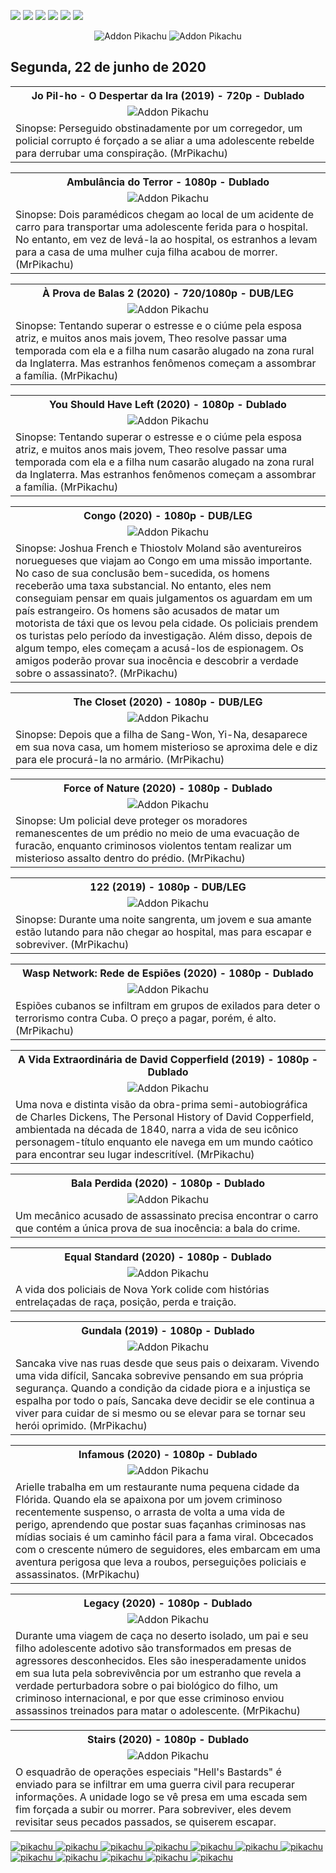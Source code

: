 <!--Copias não serão toleradas-->

 [![](https://tinyurl.com/ydcxhx7f)](http://bit.ly/repokachu) [![](https://tinyurl.com/ybaflaxt)](https://vkodi.net/repo/) [![](https://tinyurl.com/ybcutyjq)](http://bit.ly/zipikachu) [![](https://tinyurl.com/yckqgysp)](https://linktr.ee/addonpikachu) [![](https://tinyurl.com/ybja3588)](https://tinyurl.com/grupopikachu) [![](https://tinyurl.com/y83so6xr)](https://t.me/addonpikachu)  
 <div align="center"><img src="https://tinyurl.com/ydahh4kf" alt="Addon Pikachu"> <img src="https://tinyurl.com/y86yjky9" alt="Addon Pikachu"></div>
 
## Segunda, 22 de junho de 2020

<table style="width:100%"><tr><th><center><b> Jo Pil-ho - O Despertar da Ira (2019) - 720p - Dublado </b></center></th></tr>
<tr><td><div align="center"><img src="https://image.tmdb.org/t/p/w500_and_h282_face/wnG85IpQcWgBRR4Mqcnl0cB2Nvq.jpg" alt="Addon Pikachu"></div></td></tr>
<tr><td><justify>Sinopse:  Perseguido obstinadamente por um corregedor, um policial corrupto é forçado a se aliar a uma adolescente rebelde para derrubar uma conspiração. (MrPikachu)</justify></td></tr></table>

<table style="width:100%"><tr><th><center><b> Ambulância do Terror - 1080p - Dublado </b></center></th></tr>
<tr><td><div align="center"><img src="https://image.tmdb.org/t/p/w500_and_h282_face/YHwlfx0qwIE9nhKhr5Re3hAdD4.jpg" alt="Addon Pikachu"></div></td></tr>
<tr><td><justify>Sinopse:  Dois paramédicos chegam ao local de um acidente de carro para transportar uma adolescente ferida para o hospital. No entanto, em vez de levá-la ao hospital, os estranhos a levam para a casa de uma mulher cuja filha acabou de morrer. (MrPikachu)</justify></td></tr></table>

<table style="width:100%"><tr><th><center><b> À Prova de Balas 2 (2020) - 720/1080p - DUB/LEG </b></center></th></tr>
<tr><td><div align="center"><img src="https://image.tmdb.org/t/p/w500_and_h282_face/iOGxpQtUrjs9WBze13jzAq2ZLD.jpg" alt="Addon Pikachu"></div></td></tr>
<tr><td><justify>Sinopse:  Tentando superar o estresse e o ciúme pela esposa atriz, e muitos anos mais jovem, Theo resolve passar uma temporada com ela e a filha num casarão alugado na zona rural da Inglaterra. Mas estranhos fenômenos começam a assombrar a família. (MrPikachu)</justify></td></tr></table>

<table style="width:100%"><tr><th><center><b> You Should Have Left (2020) - 1080p - Dublado </b></center></th></tr>
<tr><td><div align="center"><img src="https://image.tmdb.org/t/p/w500_and_h282_face/chAGSv4DB9s3fsgULpSZQLN7LgN.jpg" alt="Addon Pikachu"></div></td></tr>
<tr><td><justify>Sinopse:  Tentando superar o estresse e o ciúme pela esposa atriz, e muitos anos mais jovem, Theo resolve passar uma temporada com ela e a filha num casarão alugado na zona rural da Inglaterra. Mas estranhos fenômenos começam a assombrar a família. (MrPikachu)</justify></td></tr></table>

<table style="width:100%"><tr><th><center><b> Congo (2020) - 1080p - DUB/LEG </b></center></th></tr>
<tr><td><div align="center"><img src="https://image.tmdb.org/t/p/w500_and_h282_face/9ecYUPsAVKg6Cki2JLDJJfbtri.jpg" alt="Addon Pikachu"></div></td></tr>
<tr><td><justify>Sinopse:  Joshua French e Thiostolv Moland são aventureiros noruegueses que viajam ao Congo em uma missão importante. No caso de sua conclusão bem-sucedida, os homens receberão uma taxa substancial. No entanto, eles nem conseguiam pensar em quais julgamentos os aguardam em um país estrangeiro. Os homens são acusados   de matar um motorista de táxi que os levou pela cidade. Os policiais prendem os turistas pelo período da investigação. Além disso, depois de algum tempo, eles começam a acusá-los de espionagem. Os amigos poderão provar sua inocência e descobrir a verdade sobre o assassinato?. (MrPikachu)</justify></td></tr></table>

<table style="width:100%"><tr><th><center><b> The Closet (2020) - 1080p - DUB/LEG </b></center></th></tr>
<tr><td><div align="center"><img src="https://i.ytimg.com/vi_webp/o_kFsiGnX1A/maxresdefault.webp" alt="Addon Pikachu"></div></td></tr>
<tr><td><justify>Sinopse:  Depois que a filha de Sang-Won, Yi-Na, desaparece em sua nova casa, um homem misterioso se aproxima dele e diz para ele procurá-la no armário. (MrPikachu)</justify></td></tr></table>

<table style="width:100%"><tr><th><center><b> Force of Nature (2020) - 1080p - Dublado </b></center></th></tr>
<tr><td><div align="center"><img src="https://image.tmdb.org/t/p/w500_and_h282_face/jAtO4ci8Tr5jDmg33XF3OZ8VPah.jpg" alt="Addon Pikachu"></div></td></tr>
<tr><td><justify>Sinopse:  Um policial deve proteger os moradores remanescentes de um prédio no meio de uma evacuação de furacão, enquanto criminosos violentos tentam realizar um misterioso assalto dentro do prédio. (MrPikachu)</justify></td></tr></table>

<table style="width:100%"><tr><th><center><b> 122 (2019) - 1080p - DUB/LEG </b></center></th></tr>
<tr><td><div align="center"><img src="https://image.tmdb.org/t/p/w500_and_h282_face/iRmND7pOOYFib83m6SkPFy6hTou.jpg" alt="Addon Pikachu"></div></td></tr>
<tr><td><justify>Sinopse:  Durante uma noite sangrenta, um jovem e sua amante estão lutando para não chegar ao hospital, mas para escapar e sobreviver. (MrPikachu)</justify></td></tr></table>

<table style="width:100%"><tr><th><center><b> Wasp Network: Rede de Espiões (2020) - 1080p - Dublado </b></center></th></tr>
<tr><td><div align="center"><img src="https://image.tmdb.org/t/p/original/72r4uAQGsa8KEv0DB2TpSu31lEB.jpg" alt="Addon Pikachu"></div></td></tr>
<tr><td><justify>Espiões cubanos se infiltram em grupos de exilados para deter o terrorismo contra Cuba. O preço a pagar, porém, é alto. (MrPikachu)</justify></td></tr></table>


<table style="width:100%"><tr><th><center><b> A Vida Extraordinária de David Copperfield (2019) - 1080p - Dublado </b></center></th></tr>
<tr><td><div align="center"><img src="https://image.tmdb.org/t/p/w500_and_h282_face/b8Pl9bvqJZgcZBIxxbAcaTCFba.jpg" alt="Addon Pikachu"></div></td></tr>
<tr><td><justify> Uma nova e distinta visão da obra-prima semi-autobiográfica de Charles Dickens, The Personal History of David Copperfield, ambientada na década de 1840, narra a vida de seu icônico personagem-título enquanto ele navega em um mundo caótico para encontrar seu lugar indescritível. (MrPikachu)</justify></td></tr></table>


<table style="width:100%"><tr><th><center><b> Bala Perdida (2020) - 1080p - Dublado </b></center></th></tr>
<tr><td><div align="center"><img src="https://image.tmdb.org/t/p/w500_and_h282_face/t4mzypFVjY6toyBXAmfrIaWcUXa.jpg" alt="Addon Pikachu"></div></td></tr>
<tr><td><justify>Um mecânico acusado de assassinato precisa encontrar o carro que contém a única prova de sua inocência: a bala do crime.</justify></td></tr></table>

<table style="width:100%"><tr><th><center><b> Equal Standard (2020) - 1080p - Dublado </b></center></th></tr>
<tr><td><div align="center"><img src="https://image.tmdb.org/t/p/w500_and_h282_face/p5Gy0pcWSywKyPFtGLMh5paGTIj.jpg" alt="Addon Pikachu"></div></td></tr>
<tr><td><justify>A vida dos policiais de Nova York colide com histórias entrelaçadas de raça, posição, perda e traição.</justify></td></tr></table>


<table style="width:100%"><tr><th><center><b> Gundala (2019) - 1080p - Dublado </b></center></th></tr>
<tr><td><div align="center"><img src="https://image.tmdb.org/t/p/w500_and_h282_face/nmHCKQ1GtlPLZVAtBfsYDqVPhPW.jpg" alt="Addon Pikachu"></div></td></tr>
<tr><td><justify>Sancaka vive nas ruas desde que seus pais o deixaram. Vivendo uma vida difícil, Sancaka sobrevive pensando em sua própria segurança. Quando a condição da cidade piora e a injustiça se espalha por todo o país, Sancaka deve decidir se ele continua a viver para cuidar de si mesmo ou se elevar para se tornar seu herói oprimido. (MrPikachu)</justify></td></tr></table>


<table style="width:100%"><tr><th><center><b> Infamous (2020) - 1080p - Dublado </b></center></th></tr>
<tr><td><div align="center"><img src="https://image.tmdb.org/t/p/w500_and_h282_face/j57oUw8LIYvjOl0zs3A1A1UqwKH.jpg" alt="Addon Pikachu"></div></td></tr>
<tr><td><justify>Arielle trabalha em um restaurante numa pequena cidade da Flórida. Quando ela se apaixona por um jovem criminoso recentemente suspenso, o arrasta de volta a uma vida de perigo, aprendendo que postar suas façanhas criminosas nas mídias sociais é um caminho fácil para a fama viral. Obcecados com o crescente número de seguidores, eles embarcam em uma aventura perigosa que leva a roubos, perseguições policiais e assassinatos. (MrPikachu)</justify></td></tr></table>


<table style="width:100%"><tr><th><center><b> Legacy (2020) - 1080p - Dublado </b></center></th></tr>
<tr><td><div align="center"><img src="https://image.tmdb.org/t/p/w220_and_h330_face/mMV1s4zuJSHCrkuhZQJLaHbOwEy.jpg" alt="Addon Pikachu"></div></td></tr>
<tr><td><justify>Durante uma viagem de caça no deserto isolado, um pai e seu filho adolescente adotivo são transformados em presas de agressores desconhecidos. Eles são inesperadamente unidos em sua luta pela sobrevivência por um estranho que revela a verdade perturbadora sobre o pai biológico do filho, um criminoso internacional, e por que esse criminoso enviou assassinos treinados para matar o adolescente. (MrPikachu)</justify></td></tr></table>


<table style="width:100%"><tr><th><center><b> Stairs (2020) - 1080p - Dublado </b></center></th></tr>
<tr><td><div align="center"><img src="https://image.tmdb.org/t/p/w500_and_h282_face/s4nGmEeYpy0zM0UC3QfgOBJJyGa.jpg" alt="Addon Pikachu"></div></td></tr>
<tr><td><justify>O esquadrão de operações especiais "Hell's Bastards" é enviado para se infiltrar em uma guerra civil para recuperar informações. A unidade logo se vê presa em uma escada sem fim forçada a subir ou morrer. Para sobreviver, eles devem revisitar seus pecados passados, se quiserem escapar.</justify></td></tr></table>

<a href="https://bit.ly/pikachufull">
<img src="https://tinyurl.com/y9zk36eq" alt="pikachu">
</a>
<a href="https://bit.ly/novidadedocs">
<img src="https://tinyurl.com/y9xs5l4t" alt="pikachu">
</a>
<a href="https://bit.ly/novidaDesenhos">
<img src="https://tinyurl.com/y73n4mmf" alt="pikachu">
</a>
<a href="https://bit.ly/novidadenovelas">
<img src="https://tinyurl.com/ybrg85o5" alt="pikachu">
</a>
<a href="https://bit.ly/novidadeinfantil">
<img src="https://tinyurl.com/y9pkjsed" alt="pikachu">
<a href="https://bit.ly/novidadesforno">
<img src="https://tinyurl.com/y8r3h7x2" alt="pikachu">
</a>
</a>
<a href="https://bit.ly/novidadeanimes">
<img src="https://tinyurl.com/y8tc5v56" alt="pikachu">
</a>
<a href="https://bit.ly/novidadeshows">
<img src="https://tinyurl.com/ybdjml82" alt="pikachu">
</a>
<a href="https://bit.ly/novidadeseries">
<img src="https://tinyurl.com/y8pbauft" alt="pikachu">
</a>
<a href="https://bit.ly/novidadelives">
<img src="https://tinyurl.com/y8ehpr7u" alt="pikachu">
</a>
<a href="https://bit.ly/novidadeTV">
<img src="https://tinyurl.com/ydbcnj3f" alt="pikachu">
</a>
<a href="https://bit.ly/pikachufull">
<img src="https://tinyurl.com/y72vpx8n" alt="pikachu">
</a>


<!--Copias não serão toleradas-->
